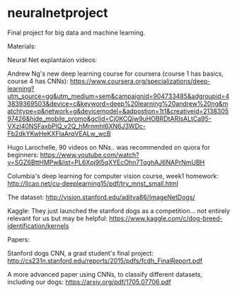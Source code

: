 # neuralnetproject
Final project for big data and machine learning. 

Materials:

Neural Net explantaion videos:

Andrew Ng's new deep learning course for coursera (course 1 has basics, course 4 has CNNs):
https://www.coursera.org/specializations/deep-learning?utm_source=gg&utm_medium=sem&campaignid=904733485&adgroupid=43839369503&device=c&keyword=deep%20learning%20andrew%20ng&matchtype=p&network=g&devicemodel=&adpostion=1t1&creativeid=213830597426&hide_mobile_promo&gclid=Cj0KCQjw9uHOBRDtARIsALtCa95-VXzI40NSFaxbPlQ_v2Q_hMrnmhI6XN6J3WDc-Fb2dkYKwHeKXFIaArqVEALw_wcB 

Hugo Larochelle, 90 videos on NNs.. was recommended on quora for beginners:
https://www.youtube.com/watch?v=SGZ6BttHMPw&list=PL6Xpj9I5qXYEcOhn7TqghAJ6NAPrNmUBH

Columbia's deep learning for computer vision course, week1 homework:
http://llcao.net/cu-deeplearning15/pdf/try_mnst_small.html 

The dataset:
http://vision.stanford.edu/aditya86/ImageNetDogs/

Kaggle:
They just launched the stanford dogs as a competition... not entirely relevant for us but may be helpful:
https://www.kaggle.com/c/dog-breed-identification/kernels

Papers:

Stanford dogs CNN, a grad student's final project:
http://cs231n.stanford.edu/reports/2015/pdfs/fcdh_FinalReport.pdf 

A more advanced paper using CNNs, to classify different datasets, including our dogs:
https://arxiv.org/pdf/1705.07706.pdf
